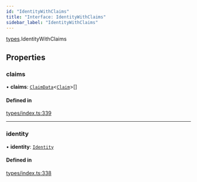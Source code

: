 ```yaml
---
id: "IdentityWithClaims"
title: "Interface: IdentityWithClaims"
sidebar_label: "IdentityWithClaims"
---
```


[types](../../../modules/Types/Types.md).IdentityWithClaims

## Properties

### claims

• **claims**: [`ClaimData`](../ClaimData/ClaimData.md)<[`Claim`](../../../modules/Types/Types.md#claim)\>[]

#### Defined in

[types/index.ts:339](https://github.com/PolymeshAssociation/polymesh-sdk/blob/95f248df/src/types/index.ts#L339)

___

### identity

• **identity**: [`Identity`](../../../classes/API/Entities/Identity/Identity.md)

#### Defined in

[types/index.ts:338](https://github.com/PolymeshAssociation/polymesh-sdk/blob/95f248df/src/types/index.ts#L338)

